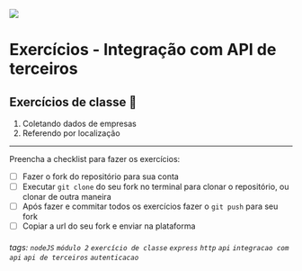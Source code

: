 ![](https://i.imgur.com/xG74tOh.png)

# Exercícios - Integração com API de terceiros

## Exercícios de classe 🏫

1. Coletando dados de empresas
2. Referendo por localização

---

Preencha a checklist para fazer os exercícios:

-   [ ] Fazer o fork do repositório para sua conta
-   [ ] Executar `git clone` do seu fork no terminal para clonar o repositório, ou clonar de outra maneira
-   [ ] Após fazer e commitar todos os exercícios fazer o `git push` para seu fork
-   [ ] Copiar a url do seu fork e enviar na plataforma

###### tags: `nodeJS` `módulo 2` `exercício de classe` `express` `http` `api` `integracao com api` `api de terceiros` `autenticacao`
